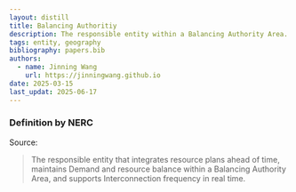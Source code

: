 ```yaml
---
layout: distill
title: Balancing Authoritiy
description: The responsible entity within a Balancing Authority Area.
tags: entity, geography
bibliography: papers.bib
authors:
  - name: Jinning Wang
    url: https://jinningwang.github.io
date: 2025-03-15
last_updat: 2025-06-17
---
```


### Definition by NERC

Source: <d-cite key="nerc2024glossary"></d-cite>

> The responsible entity that integrates resource plans ahead of time, maintains Demand and resource balance within a Balancing Authority Area, and supports Interconnection frequency in real time.
